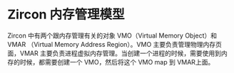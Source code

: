 # Zircon 内存管理模型
Zircon 中有两个跟内存管理有关的对象 VMO（Virtual Memory Object）和 VMAR （Virtual Memory Address Region）。VMO 主要负责管理物理内存页面，VMAR 主要负责进程虚拟内存管理。当创建一个进程的时候，需要使用到内存的时候，都需要创建一个 VMO，然后将这个 VMO map 到 VMAR上面。
